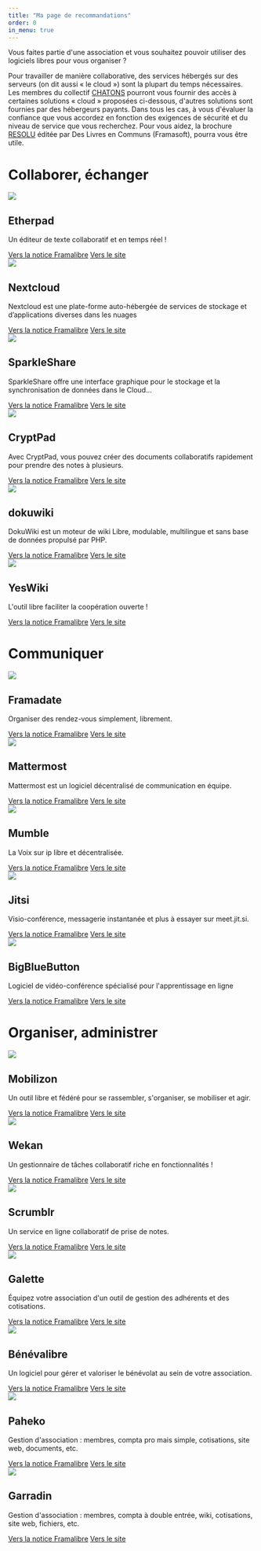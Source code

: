 ```yaml
---
title: "Ma page de recommandations"
order: 0
in_menu: true
---
```

Vous faites partie d'une association et vous souhaitez pouvoir utiliser des logiciels libres pour vous organiser ?

Pour travailler de manière collaborative, des services hébergés sur des serveurs (on dit aussi « le cloud ») sont la plupart du temps nécessaires. Les membres du collectif [CHATONS](https://chatons.org) pourront vous fournir des accès à certaines solutions « cloud » proposées ci-dessous, d'autres solutions sont fournies par des hébergeurs payants. Dans tous les cas, à vous d'évaluer la confiance que vous accordez en fonction des exigences de sécurité et du niveau de service que vous recherchez. Pour vous aidez, la brochure [RESOLU](https://deslivresencommuns.org/post/resolu/) éditée par Des Livres en Communs (Framasoft), pourra vous être utile.

# Collaborer, échanger


  <article class="framalibre-notice">
    <div>
      <img src="https://beta.framalibre.org/images/logo/Etherpad.png">
    </div>
    <div>
      <h2>Etherpad</h2>
      <p>Un éditeur de texte collaboratif et en temps réel !</p>
      <div>
        <a href="https://beta.framalibre.org/notices/etherpad.html">Vers la notice Framalibre</a>
        <a href="http://etherpad.org/">Vers le site</a>
      </div>
    </div>
  </article>


  <article class="framalibre-notice">
    <div>
      <img src="https://beta.framalibre.org/images/logo/Nextcloud.png">
    </div>
    <div>
      <h2>Nextcloud</h2>
      <p>Nextcloud est une plate-forme auto-hébergée de services de stockage et d’applications diverses dans les nuages</p>
      <div>
        <a href="https://beta.framalibre.org/notices/nextcloud.html">Vers la notice Framalibre</a>
        <a href="https://nextcloud.com/">Vers le site</a>
      </div>
    </div>
  </article> 


  <article class="framalibre-notice">
    <div>
      <img src="https://beta.framalibre.org/images/logo/SparkleShare.png">
    </div>
    <div>
      <h2>SparkleShare</h2>
      <p>SparkleShare offre une interface graphique pour le stockage et la synchronisation de données dans le Cloud...</p>
      <div>
        <a href="https://beta.framalibre.org/notices/sparkleshare.html">Vers la notice Framalibre</a>
        <a href="http://sparkleshare.org/">Vers le site</a>
      </div>
    </div>
  </article>


  <article class="framalibre-notice">
    <div>
      <img src="https://beta.framalibre.org/images/logo/CryptPad.png">
    </div>
    <div>
      <h2>CryptPad</h2>
      <p>Avec CryptPad, vous pouvez créer des documents collaboratifs rapidement pour prendre des notes à plusieurs.</p>
      <div>
        <a href="https://beta.framalibre.org/notices/cryptpad.html">Vers la notice Framalibre</a>
        <a href="https://cryptpad.fr">Vers le site</a>
      </div>
    </div>
  </article>



  <article class="framalibre-notice">
    <div>
      <img src="https://beta.framalibre.org/images/logo/dokuwiki.png">
    </div>
    <div>
      <h2>dokuwiki</h2>
      <p>DokuWiki est un moteur de wiki Libre, modulable, multilingue et sans base de données propulsé par PHP.</p>
      <div>
        <a href="https://beta.framalibre.org/notices/dokuwiki.html">Vers la notice Framalibre</a>
        <a href="https://www.dokuwiki.org/dokuwiki">Vers le site</a>
      </div>
    </div>
  </article>



  <article class="framalibre-notice">
    <div>
      <img src="https://beta.framalibre.org/images/logo/YesWiki.png">
    </div>
    <div>
      <h2>YesWiki</h2>
      <p>L'outil libre faciliter la coopération ouverte !</p>
      <div>
        <a href="https://beta.framalibre.org/notices/yeswiki.html">Vers la notice Framalibre</a>
        <a href="https://yeswiki.net">Vers le site</a>
      </div>
    </div>
  </article>


  # Communiquer
  

  <article class="framalibre-notice">
    <div>
      <img src="https://beta.framalibre.org/images/logo/Framadate.png">
    </div>
    <div>
      <h2>Framadate</h2>
      <p>Organiser des rendez-vous simplement, librement.</p>
      <div>
        <a href="https://beta.framalibre.org/notices/framadate.html">Vers la notice Framalibre</a>
        <a href="https://framadate.org/">Vers le site</a>
      </div>
    </div>
  </article>


  <article class="framalibre-notice">
    <div>
      <img src="https://beta.framalibre.org/images/logo/Mattermost.png">
    </div>
    <div>
      <h2>Mattermost</h2>
      <p>Mattermost est un logiciel décentralisé de communication en équipe.</p>
      <div>
        <a href="https://beta.framalibre.org/notices/mattermost.html">Vers la notice Framalibre</a>
        <a href="https://www.mattermost.org/">Vers le site</a>
      </div>
    </div>
  </article>


  <article class="framalibre-notice">
    <div>
      <img src="https://beta.framalibre.org/images/logo/Mumble.png">
    </div>
    <div>
      <h2>Mumble</h2>
      <p>La Voix sur ip libre et décentralisée.</p>
      <div>
        <a href="https://beta.framalibre.org/notices/mumble.html">Vers la notice Framalibre</a>
        <a href="https://wiki.mumble.info/wiki/Main_Page">Vers le site</a>
      </div>
    </div>
  </article>


  <article class="framalibre-notice">
    <div>
      <img src="https://beta.framalibre.org/images/logo/Jitsi.png">
    </div>
    <div>
      <h2>Jitsi</h2>
      <p>Visio-conférence, messagerie instantanée et plus à essayer sur meet.jit.si.</p>
      <div>
        <a href="https://beta.framalibre.org/notices/jitsi.html">Vers la notice Framalibre</a>
        <a href="https://jitsi.org/">Vers le site</a>
      </div>
    </div>
  </article>


  <article class="framalibre-notice">
    <div>
      <img src="https://beta.framalibre.org/images/logo/BigBlueButton.png">
    </div>
    <div>
      <h2>BigBlueButton</h2>
      <p>Logiciel de vidéo-conférence spécialisé pour l'apprentissage en ligne</p>
      <div>
        <a href="https://beta.framalibre.org/notices/bigbluebutton.html">Vers la notice Framalibre</a>
        <a href="https://bigbluebutton.org/">Vers le site</a>
      </div>
    </div>
  </article>



# Organiser, administrer


  <article class="framalibre-notice">
    <div>
      <img src="https://beta.framalibre.org/images/logo/Mobilizon.png">
    </div>
    <div>
      <h2>Mobilizon</h2>
      <p>Un outil libre et fédéré pour se rassembler, s'organiser, se mobiliser et agir.</p>
      <div>
        <a href="https://beta.framalibre.org/notices/mobilizon.html">Vers la notice Framalibre</a>
        <a href="https://joinmobilizon.org/fr/">Vers le site</a>
      </div>
    </div>
  </article>


  <article class="framalibre-notice">
    <div>
      <img src="https://beta.framalibre.org/images/logo/Wekan.png">
    </div>
    <div>
      <h2>Wekan</h2>
      <p>Un gestionnaire de tâches collaboratif riche en fonctionnalités !</p>
      <div>
        <a href="https://beta.framalibre.org/notices/wekan.html">Vers la notice Framalibre</a>
        <a href="https://wekan.github.io/">Vers le site</a>
      </div>
    </div>
  </article>


  <article class="framalibre-notice">
    <div>
      <img src="https://beta.framalibre.org/images/logo/Scrumblr.png">
    </div>
    <div>
      <h2>Scrumblr</h2>
      <p>Un service en ligne collaboratif de prise de notes.</p>
      <div>
        <a href="https://beta.framalibre.org/notices/scrumblr.html">Vers la notice Framalibre</a>
        <a href="https://github.com/aliasaria/scrumblr">Vers le site</a>
      </div>
    </div>
  </article>
  

  <article class="framalibre-notice">
    <div>
      <img src="https://beta.framalibre.org/images/logo/Galette.png">
    </div>
    <div>
      <h2>Galette</h2>
      <p>Équipez votre association d'un outil de gestion des adhérents et des cotisations.</p>
      <div>
        <a href="https://beta.framalibre.org/notices/galette.html">Vers la notice Framalibre</a>
        <a href="http://galette.eu">Vers le site</a>
      </div>
    </div>
  </article>


  <article class="framalibre-notice">
    <div>
      <img src="https://beta.framalibre.org/images/logo/B%C3%A9n%C3%A9valibre.png">
    </div>
    <div>
      <h2>Bénévalibre</h2>
      <p>Un logiciel pour gérer et valoriser le bénévolat au sein de votre association.</p>
      <div>
        <a href="https://beta.framalibre.org/notices/b%C3%A9n%C3%A9valibre.html">Vers la notice Framalibre</a>
        <a href="https://benevalibre.org/">Vers le site</a>
      </div>
    </div>
  </article>


  <article class="framalibre-notice">
    <div>
      <img src="https://beta.framalibre.org/images/logo/Paheko.png">
    </div>
    <div>
      <h2>Paheko</h2>
      <p>Gestion d'association : membres, compta pro mais simple, cotisations, site web, documents, etc.</p>
      <div>
        <a href="https://beta.framalibre.org/notices/paheko.html">Vers la notice Framalibre</a>
        <a href="https://paheko.cloud/">Vers le site</a>
      </div>
    </div>
  </article>
  

  <article class="framalibre-notice">
    <div>
      <img src="https://beta.framalibre.org/images/logo/Garradin.png">
    </div>
    <div>
      <h2>Garradin</h2>
      <p>Gestion d'association : membres, compta à double entrée, wiki, cotisations, site web, fichiers, etc.</p>
      <div>
        <a href="https://beta.framalibre.org/notices/garradin.html">Vers la notice Framalibre</a>
        <a href="http://garradin.eu/">Vers le site</a>
      </div>
    </div>
  </article> 